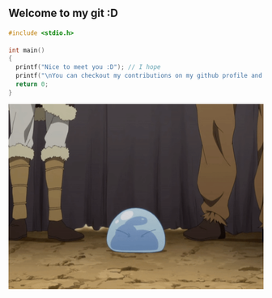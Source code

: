 ## Welcome to my git :D ##

```c
#include <stdio.h> 

int main() 
{
  printf("Nice to meet you :D"); // I hope
  printf("\nYou can checkout my contributions on my github profile and orgs");
  return 0;
}
```

<!--- Lazy to use css just for centering it, don't bash me ;-; --->
<p align="center">
  <img src="img/im_not_a_bad_slime.gif" width="650" height="366">
</p>
